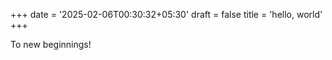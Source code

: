 +++
date = '2025-02-06T00:30:32+05:30'
draft = false
title = 'hello, world'
+++

To new beginnings!
